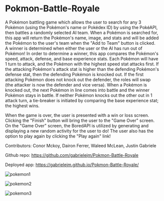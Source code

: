 # Pokmon-Battle-Royale

A Pokémon battling game which allows the user to search for any 3 Pokémon (using the Pokémon's name or Pokédex ID) by using the PokéAPI, then battles a randomly selected AI team. When a Pokémon is searched for, this app will return the Pokémon's name, image, and stats and will be added the Pokémon to the user's team when the "Add to Team" button is clicked.
A winner is determined when either the user or the AI has run out of Pokémon!
In order to determine a winner, this app compares the Pokémon's speed, attack, defense, and base experience stats. Each Pokémon will have 1 turn to attack, and the Pokémon with the highest speed stat attacks first. If the attacking Pokémon's attack stat is higher than the defending Pokémon's defense stat, then the defending Pokémon is knocked out. If the first attacking Pokémon does not knock out the defender, the roles will swap (the attacker is now the defender and vice versa). When a Pokémon is knocked out, the next Pokémon in line comes into battle and the winner Pokémon stays in battle. If neither Pokémon knocks out the other out in 1 attack turn, a tie-breaker is initiated by comparing the base experience stat; the highest wins.

When the game is over, the user is presented with a win or loss screen. Clicking the "Finish" button will bring the user to the "Game Over" screen. On the "Game Over" screen, the BoredAPI is utilized by generating and displaying a new random activity for the user to do!
The user also has the option to play again by clicking the "Play again" link!

Contributors: Conor Mckoy, Dairon Ferrer, Waleed McLean, Justin Gabriele

Github repo: https://github.com/gabrielejm/Pokmon-Battle-Royale

Deployed app: https://gabrielejm.github.io/Pokmon-Battle-Royale/

![pokemon1](https://user-images.githubusercontent.com/63600183/97735610-edbbb480-1ab0-11eb-85d2-43dd5da58ed5.PNG)

![pokemon2](https://user-images.githubusercontent.com/63600183/97735665-fdd39400-1ab0-11eb-9e77-72a5426d9480.PNG)

![pokemon3](https://user-images.githubusercontent.com/63600183/97735687-04faa200-1ab1-11eb-946e-3f4f089cfae1.PNG)
